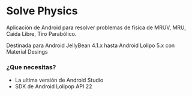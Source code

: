 Solve Physics
====================
Aplicación de Android para resolver problemas de fisica de MRUV, MRU, Caida Libre, Tiro Parabólico.

Destinada para Android JellyBean 4.1.x hasta Android Lolipo 5.x con Material Desings

### ¿Que necesitas?

- La ultima versión de Android Studio
- SDK de Android Lolipop API 22